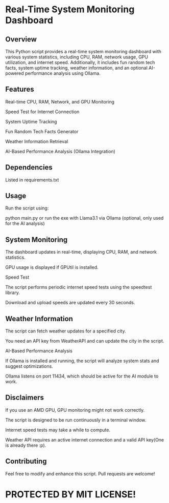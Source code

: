 <h1>Real-Time System Monitoring Dashboard</h1>

<h2>Overview</h2>

This Python script provides a real-time system monitoring dashboard with various system statistics, including CPU, RAM, network usage, GPU utilization, and internet speed. Additionally, it includes fun random tech facts, system uptime tracking, weather information, and an optional AI-powered performance analysis using Ollama.

<h2>Features</h2>

Real-time CPU, RAM, Network, and GPU Monitoring

Speed Test for Internet Connection

System Uptime Tracking

Fun Random Tech Facts Generator

Weather Information Retrieval

AI-Based Performance Analysis (Ollama Integration)

<h2>Dependencies</h2>

Listed in requirements.txt

<h2>Usage</h2>

Run the script using:

python main.py or run the exe with Llama3.1 via Ollama (optional, only used for the AI analysis)

<h2>System Monitoring</h2>

The dashboard updates in real-time, displaying CPU, RAM, and network statistics.

GPU usage is displayed if GPUtil is installed.

Speed Test

The script performs periodic internet speed tests using the speedtest library.

Download and upload speeds are updated every 30 seconds.

<h2>Weather Information</h2>

The script can fetch weather updates for a specified city.

You need an API key from WeatherAPI and can update the city in the script.

AI-Based Performance Analysis

If Ollama is installed and running, the script will analyze system stats and suggest optimizations.

Ollama listens on port 11434, which should be active for the AI module to work.

<h2>Disclaimers</h2>

If you use an AMD GPU, GPU monitoring might not work correctly.

The script is designed to be run continuously in a terminal window.

Internet speed tests may take a while to compute.

Weather API requires an active internet connection and a valid API key(One is already there :p).

<h2>Contributing</h2>

Feel free to modify and enhance this script. Pull requests are welcome!

<h1>PROTECTED BY MIT LICENSE!</h1>
